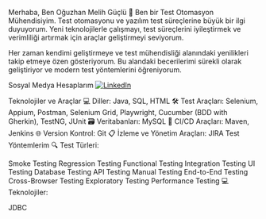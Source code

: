 Merhaba, Ben Oğuzhan Melih Güçlü 👋
Ben bir Test Otomasyon Mühendisiyim. Test otomasyonu ve yazılım test süreçlerine büyük bir ilgi duyuyorum. Yeni teknolojilerle çalışmayı, test süreçlerini iyileştirmek ve verimliliği artırmak için araçlar geliştirmeyi seviyorum.

Her zaman kendimi geliştirmeye ve test mühendisliği alanındaki yenilikleri takip etmeye özen gösteriyorum. Bu alandaki becerilerimi sürekli olarak geliştiriyor ve modern test yöntemlerini öğreniyorum.

Sosyal Medya Hesaplarım
[![LinkedIn](https://upload.wikimedia.org/wikipedia/commons/0/08/LinkedIn_Logo_2023.svg)](https://www.linkedin.com/in/oguzhanmelihguclu)


Teknolojiler ve Araçlar
💻 Diller: Java, SQL, HTML
🛠 Test Araçları: Selenium, Appium, Postman, Selenium Grid, Playwright, Cucumber (BDD with Gherkin), TestNG, JUnit
🗃 Veritabanları: MySQL
🚀 CI/CD Araçları: Maven, Jenkins
🌐 Version Kontrol: Git
📋 İzleme ve Yönetim Araçları: JIRA
Test Yöntemlerim
🔍 Test Türleri:

Smoke Testing
Regression Testing
Functional Testing
Integration Testing
UI Testing
Database Testing
API Testing
Manual Testing
End-to-End Testing
Cross-Browser Testing
Exploratory Testing
Performance Testing
💻 Teknolojiler:

JDBC
